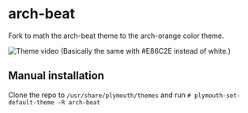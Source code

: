 # arch-beat
Fork to math the arch-beat theme to the arch-orange color theme.

![Theme video](video.gif)
(Basically the same with #E86C2E instead of white.)
## Manual installation

Clone the repo to `/usr/share/plymouth/themes` and run `# plymouth-set-default-theme -R arch-beat`
